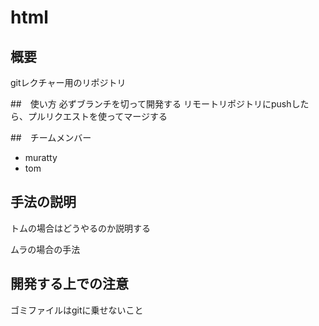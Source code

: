 # html


## 概要
gitレクチャー用のリポジトリ

##　使い方
必ずブランチを切って開発する
リモートリポジトリにpushしたら、プルリクエストを使ってマージする

##　チームメンバー
* muratty
* tom

## 手法の説明

トムの場合はどうやるのか説明する

ムラの場合の手法

## 開発する上での注意
ゴミファイルはgitに乗せないこと

